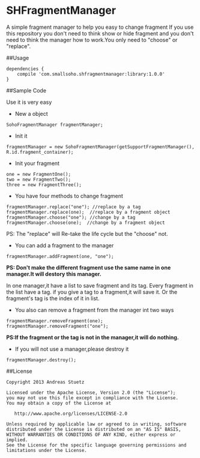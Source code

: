 # SHFragmentManager
A simple fragment manager to help you easy to change fragment
If you use this repository you don't need to think show or hide fragment and you don't need to think the manager how to work.You only need to "choose" or "replace".

##Usage

```
dependencies {
    compile 'com.smallsoho.shfragmentmanager:library:1.0.0'
}

```

##Sample Code

Use it is very easy

- New a object

```
SohoFragmentManager fragmentManager;

```

- Init it

```
fragmentManager = new SohoFragmentManager(getSupportFragmentManager(), R.id.fragment_container);

```

- Init your fragment

```
one = new FragmentOne();
two = new FragmentTwo();
three = new FragmentThree();

```

- You have four methods to change fragment

```
fragmentManager.replace("one"); //replace by a tag
fragmentManager.replace(one);  //replace by a fragment object
fragmentManager.choose("one"); //change by a tag
fragmentManager.choose(one);  //change by a fragment object

```

PS: The "replace" will Re-take the life cycle but the "choose" not.

- You can add a fragment to the manager

```
fragmentManager.addFragment(one, "one");

```
**PS: Don't make the different fragment use the same name in one manager.It will destory this manager.**

In one manager,it have a list to save fragment and its tag.
Every fragment in the list have a tag.
if you give a tag to a fragment,it will save it.
Or the fragment's tag is the index of it in list.

- You also can remove a fragment from the manager int two ways

```
fragmentManager.removeFragment(one);
fragmentManager.removeFragment("one");

```
**PS:If the fragment or the tag is not in the manager,it will do nothing.**

- If you will not use a manager,please destroy it

```
fragmentManager.destroy();

```

##License

    Copyright 2013 Andreas Stuetz

    Licensed under the Apache License, Version 2.0 (the "License");
    you may not use this file except in compliance with the License.
    You may obtain a copy of the License at

       http://www.apache.org/licenses/LICENSE-2.0

    Unless required by applicable law or agreed to in writing, software
    distributed under the License is distributed on an "AS IS" BASIS,
    WITHOUT WARRANTIES OR CONDITIONS OF ANY KIND, either express or implied.
    See the License for the specific language governing permissions and
    limitations under the License.